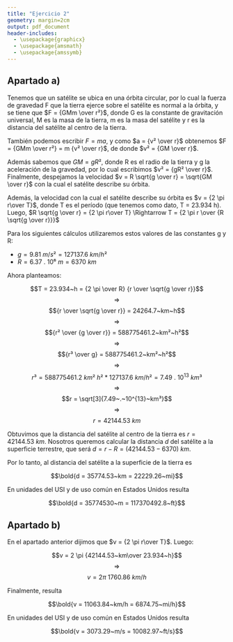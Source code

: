 ```yaml
---
title: "Ejercicio 2"
geometry: margin=2cm
output: pdf_document
header-includes:
  - \usepackage{graphicx}
  - \usepackage{amsmath}
  - \usepackage{amssymb}
---
```


## Apartado a)

Tenemos que un satélite se ubica en una órbita circular, por lo cual la fuerza de gravedad F que la tierra ejerce sobre el satélite es normal a la órbita, y se tiene que $F = {GMm \over r²}$, donde G es la constante de gravitación universal, M es la masa de la tierra, m es la masa del satélite y r es la distancia del satélite al centro de la tierra.

También podemos escribir $F = ma$, y como $a = {v² \over r}$ obtenemos $F = {GMm \over r²} = m {v² \over r}$, de donde $v² = {GM \over r}$.

Además sabemos que $GM = gR²$, donde R es el radio de la tierra y g la aceleración de la gravedad, por lo cual escribimos $v² = {gR² \over r}$. Finalmente, despejamos la velocidad $v = R \sqrt{g \over r} = \sqrt{GM \over r}$ con la cual el satélite describe su órbita.

Además, la velocidad con la cual el satélite describe su órbita es $v = {2 \pi r\over T}$, donde T es el período (que tenemos como dato, T = 23.934 h). Luego, $R \sqrt{g \over r} = {2 \pi r\over T} \Rightarrow T = {2 \pi r \over {R \sqrt{g \over r}}}$

Para los siguientes cálculos utilizaremos estos valores de las constantes g y R:

* $g = 9.81~m/s² = 127137.6~km/h²$
* $R = 6.37~.~10⁶~m = 6370~km$

Ahora planteamos:

$$T = 23.934~h = {2 \pi \over R} {r \over \sqrt{g \over r}}$$
$$\Rightarrow$$
$${r \over \sqrt{g \over r}} = 24264.7~km~h$$
$$\Rightarrow$$
$${r² \over {g \over r}} = 588775461.2~km²~h²$$
$$\Rightarrow$$
$${r³ \over g} = 588775461.2~km²~h²$$
$$\Rightarrow$$
$$r³ = 588775461.2~km²~h² * 127137.6~km/h² = 7.49~.~10^{13}~km³$$
$$\Rightarrow$$
$$r = \sqrt[3]{7.49~.~10^{13}~km³}$$
$$\Rightarrow$$
$$r = 42144.53~km$$

Obtuvimos que la distancia del satélite al centro de la tierra es $r = 42144.53~km$. Nosotros queremos calcular la distancia $d$ del satélite a la superficie terrestre, que será $d = r - R = (42144.53 - 6370)~km$.

Por lo tanto, al distancia del satélite a la superficie de la tierra es

$$\bold{d = 35774.53~km = 22229.26~mi}$$

En unidades del USI y de uso común en Estados Unidos resulta

$$\bold{d = 35774530~m = 117370492.8~ft}$$

## Apartado b)

En el apartado anterior dijimos que $v = {2 \pi r\over T}$. Luego:

$$v = 2 \pi {42144.53~km\over 23.934~h}$$
$$\Rightarrow$$
$$v = 2 \pi~1760.86~km/h$$

Finalmente, resulta

$$\bold{v = 11063.84~km/h = 6874.75~mi/h}$$

En unidades del USI y de uso común en Estados Unidos resulta

$$\bold{v = 3073.29~m/s = 10082.97~ft/s}$$

